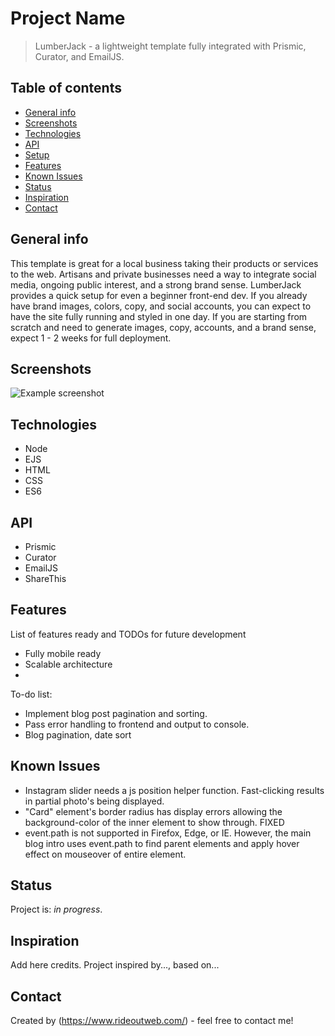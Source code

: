 # Project Name
> LumberJack - a lightweight template fully integrated with Prismic, Curator, and EmailJS.

## Table of contents
* [General info](#general-info)
* [Screenshots](#screenshots)
* [Technologies](#technologies)
* [API](#api)
* [Setup](#setup)
* [Features](#features)
* [Known Issues](#known-issues)
* [Status](#status)
* [Inspiration](#inspiration)
* [Contact](#contact)

## General info
This template is great for a local business taking their products or services to the web. Artisans and private businesses need a way to integrate social media, ongoing public interest, and a strong brand sense. LumberJack provides a quick setup for even a beginner front-end dev. If you already have brand images, colors, copy, and social accounts, you can expect to have the site fully running and styled in one day. If you are starting from scratch and need to generate images, copy, accounts, and a brand sense, expect 1 - 2 weeks for full deployment.

## Screenshots
![Example screenshot](.images/img/screenshot.png)

## Technologies
* Node
* EJS
* HTML
* CSS
* ES6

## API
* Prismic
* Curator
* EmailJS
* ShareThis

## Features
List of features ready and TODOs for future development
* Fully mobile ready
* Scalable architecture
* 

To-do list:
* Implement blog post pagination and sorting.
* Pass error handling to frontend and output to console.
* Blog pagination, date sort


## Known Issues
* Instagram slider needs a js position helper function. Fast-clicking results in partial photo's being displayed.
* "Card" element's border radius has display errors allowing the background-color of the inner element to show through. FIXED
* event.path is not supported in Firefox, Edge, or IE. However, the main blog intro uses event.path to find parent elements and apply hover effect on mouseover of entire element.

## Status
Project is: _in progress_.

## Inspiration
Add here credits. Project inspired by..., based on...

## Contact
Created by (https://www.rideoutweb.com/) - feel free to contact me!